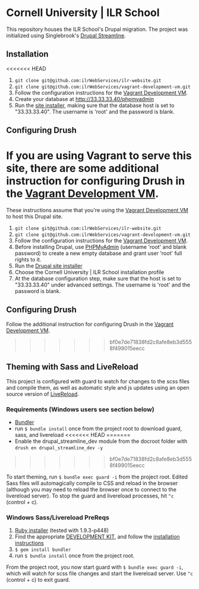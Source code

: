# Cornell University | ILR School

This repository houses the ILR School's Drupal migration. The project was initialized using Singlebrook's [Drupal Streamline](https://github.com/singlebrook/drupal_streamline).

## Installation

<<<<<<< HEAD
  1. `git clone git@github.com:ilrWebServices/ilr-website.git`
  2. `git clone git@github.com:ilrWebServices/vagrant-development-vm.git`
  3. Follow the configuration instructions for the [Vagrant Development VM](https://github.com/ilrWebServices/vagrant-development-vm).
  4. Create your database at http://33.33.33.40/phpmyadmin
  5. Run the [site installer](http://33.33.33.40/install.php), making sure that the database host is set to "33.33.33.40". The username is 'root' and the password is blank.

## Configuring Drush

If you are using Vagrant to serve this site, there are some additional instruction for configuring Drush in the [Vagrant Development VM](https://github.com/ilrWebServices/vagrant-development-vm).
=======
These instructions assume that you're using the [Vagrant Development VM](https://github.com/ilrWebServices/vagrant-development-vm) to host this Drupal site.

  1. `git clone git@github.com:ilrWebServices/ilr-website.git`
  2. `git clone git@github.com:ilrWebServices/vagrant-development-vm.git`
  3. Follow the configuration instructions for the [Vagrant Development VM](https://github.com/ilrWebServices/vagrant-development-vm).
  4. Before installing Drupal, use [PHPMyAdmin](http://33.33.33.40/phpmyadmin) (username 'root' and blank password) to create a new empty database and grant user 'root' full rights to it.  
  5. Run the [Drupal site installer](http://33.33.33.40/install.php)
  6. Choose the Cornell University | ILR School installation profile
  7. At the database configuration step, make sure that the host is set to "33.33.33.40" under advanced settings. The username is 'root' and the password is blank.

## Configuring Drush

Follow the additional instruction for configuring Drush in the [Vagrant Development VM](https://github.com/ilrWebServices/vagrant-development-vm).
>>>>>>> bf0e7de71838fd2c8afe8eb3d5558f499015eecc

## Theming with Sass and LiveReload
This project is configured with guard to watch for changes to the scss files and compile them, as well as automatic style and js updates using an open source version of [LiveReload](http://livereload.com/).

### Requirements (Windows users see section below)

  - [Bundler](http://bundler.io/)
  - run `$ bundle install` once from the project root to download guard, sass, and livereload
<<<<<<< HEAD
=======
  - Enable the drupal_streamline_dev module from the docroot folder with `drush en drupal_streamline_dev -y`
>>>>>>> bf0e7de71838fd2c8afe8eb3d5558f499015eecc

To start theming, run `$ bundle exec guard -i` from the project root. Edited Sass files will automagically compile to CSS and reload in the browser (although you may need to reload the browser once to connect to the livereload server). To stop the guard and livereload processes, hit `^c` (control + c).

### Windows Sass/Livereload PreReqs

  1. [Ruby installer](http://rubyinstaller.org/) (tested with 1.9.3-p448)
  2. Find the appropriate [DEVELOPMENT KIT](http://rubyinstaller.org/downloads/), and follow the [installation instructions](https://github.com/oneclick/rubyinstaller/wiki/Development-Kit)
  3. `$ gem install bundler`
  4. run `$ bundle install` once from the project root.

From the project root, you now start guard with `$ bundle exec guard -i`, which will watch for scss file changes and start the livereload server. Use `^c` (control + c) to exit guard.
